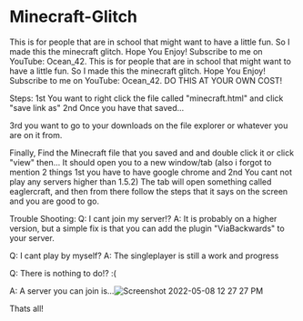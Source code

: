 # Minecraft-Glitch
This is for people that are in school that might want to have a little fun. So I made this the minecraft glitch. Hope You Enjoy! Subscribe to me on YouTube: Ocean_42.
This is for people that are in school that might want to have a little fun. So I made this the minecraft glitch. Hope You Enjoy! Subscribe to me on YouTube: Ocean_42. DO THIS AT YOUR OWN COST!

Steps: 1st You want to right click the file called "minecraft.html" and click "save link as"
2nd Once you have that saved... 

3rd you want to go to your downloads on the file explorer or whatever you are on it from. 

Finally, Find the Minecraft file that you saved and and double click it or click "view" then...
It should open you to a new window/tab (also i forgot to mention 2 things 1st you have to have google chrome
and 2nd You cant not play any servers higher than 1.5.2) The tab will open something called eaglercraft,
and then from there follow the steps that it says on the screen and you are good to go.

Trouble Shooting:
Q: I cant join my server!?
A: It is probably on a higher version, but a simple fix is that you can add the plugin "ViaBackwards" to your server.


Q: I cant play by myself? A: The singleplayer is still a work and progress

Q: There is nothing to do!? :(

A: A server you can join is...![Screenshot 2022-05-08 12 27 27 PM](https://user-images.githubusercontent.com/105166959/167308554-14cda6cb-e1f3-431c-b095-6bda845fda40.png)


Thats all!
